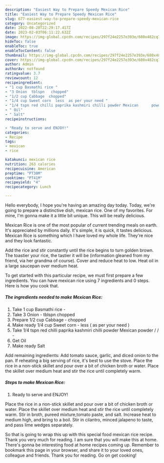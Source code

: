 ```yaml
---
description: "Easiest Way to Prepare Speedy Mexican Rice"
title: "Easiest Way to Prepare Speedy Mexican Rice"
slug: 677-easiest-way-to-prepare-speedy-mexican-rice
category: Uncategorized
date: 2022-08-20T22:29:17.417Z
date: 2023-02-03T06:11:22.632Z
image: https://img-global.cpcdn.com/recipes/297f24e2257e393e/680x482cq70/mexican-rice-recipe-main-photo.jpg
hideToc: false
enableToc: true
enableTocContent: false
thumbnail: https://img-global.cpcdn.com/recipes/297f24e2257e393e/680x482cq70/mexican-rice-recipe-main-photo.jpg
cover: https://img-global.cpcdn.com/recipes/297f24e2257e393e/680x482cq70/mexican-rice-recipe-main-photo.jpg
author: Admin
authorAv: notfound
ratingvalue: 3.7
reviewcount: 12
recipeingredient:
- "1 cup Basmathi rice "
- "3 Onion  tblspn   chopped"
- "1/2 cup Cabbage  chopped"
- "1/4 cup Sweet corn  less  as per your need "
- "1/4 tspn red chilli paprika kashmiri chilli powder Mexican      powder     "
- " Oil"
- " Salt"
recipeinstructions:

- "Ready to serve and ENJOY!"
categories:
- Recipe
tags:
- mexican
- rice

katakunci: mexican rice 
nutrition: 263 calories
recipecuisine: American
preptime: "PT30M"
cooktime: "PT41M"
recipeyield: "4"
recipecategory: Lunch

---
```



Hello everybody, I hope you're having an amazing day today. Today, we're going to prepare a distinctive dish, mexican rice. One of my favorites. For mine, I'm gonna make it a little bit unique. This will be really delicious.

Mexican Rice is one of the most popular of current trending meals on earth. It's appreciated by millions daily. It's simple, it is quick, it tastes delicious. Mexican Rice is something which I have loved my whole life. They're nice and they look fantastic.

Add the rice and stir constantly until the rice begins to turn golden brown. The toastier your rice, the tastier it will be (information gleaned from my friend, via her grandma of course). Cover and reduce heat to low. Heat oil in a large saucepan over medium heat.


To get started with this particular recipe, we must first prepare a few ingredients. You can have mexican rice using 7 ingredients and 0 steps. Here is how you cook that.

<!--inarticleads1-->

##### The ingredients needed to make Mexican Rice:

1. Take 1 cup Basmathi rice -
1. Take 3 Onion - tblspn   chopped
1. Prepare 1/2 cup Cabbage - chopped
1. Make ready 1/4 cup Sweet corn - less ( as per your need )
1. Take 1/4 tspn red chilli paprika kashmiri chilli powder Mexican      powder /  /  -
1. Get  Oil
1. Make ready  Salt


Add remaining ingredients: Add tomato sauce, garlic, and diced onion to the pan. If reheating a big serving of rice, it&#39;s best to use the stove. Place the rice in a non-stick skillet and pour over a bit of chicken broth or water. Place the skillet over medium heat and stir the rice until completely warm. 

<!--inarticleads2-->

##### Steps to make Mexican Rice:


1. Ready to serve and ENJOY!

Place the rice in a non-stick skillet and pour over a bit of chicken broth or water. Place the skillet over medium heat and stir the rice until completely warm. Stir in broth, pureed mixture,tomato paste, and salt. Increase heat to medium high, and bring to a boil. Stir in cilantro, minced jalapeno to taste, and pass lime wedges separately. 

So that is going to wrap this up with this special food mexican rice recipe. Thank you very much for reading. I am sure that you will make this at home. There's gonna be interesting food at home recipes coming up. Remember to bookmark this page in your browser, and share it to your loved ones, colleague and friends. Thank you for reading. Go on get cooking!
